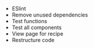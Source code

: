 - ESlint
- Remove unused dependencies
- Test functions
- Test all components
- View page for recipe
- Restructure code
